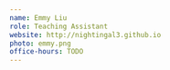 ```yaml
---
name: Emmy Liu
role: Teaching Assistant
website: http://nightingal3.github.io
photo: emmy.png
office-hours: TODO
---
```


<!-- [Schedule an appointment](#){: .btn .btn-outline } -->

